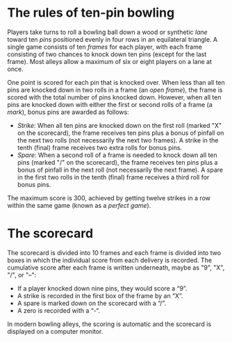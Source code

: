 # The rules of ten-pin bowling

Players take turns to roll a bowling ball down a wood or synthetic _lane_ toward ten _pins_ positioned evenly in four rows in an equilateral triangle.  A single game consists of ten _frames_ for each player, with each frame consisting of two chances to knock down ten pins (except for the last frame).  Most alleys allow a maximum of six or eight players on a lane at once.

One point is scored for each pin that is knocked over. When less than all ten pins are knocked down in two rolls in a frame (an _open frame_), the frame is scored with the total number of pins knocked down. However, when all ten pins are knocked down with either the first or second rolls of a frame (a _mark_), bonus pins are awarded as follows:

* _Strike_: When all ten pins are knocked down on the first roll (marked "X" on the scorecard), the frame receives ten pins plus a bonus of pinfall on the next two rolls (not necessarily the next two frames). A strike in the tenth (final) frame receives two extra rolls for bonus pins.
* _Spare_: When a second roll of a frame is needed to knock down all ten pins (marked "/" on the scorecard), the frame receives ten pins plus a bonus of pinfall in the next roll (not necessarily the next frame). A spare in the first two rolls in the tenth (final) frame receives a third roll for bonus pins.

The maximum score is 300, achieved by getting twelve strikes in a row within the same game (known as a _perfect game_).


# The scorecard

The scorecard is divided into 10 frames and each frame is divided into two boxes in which the individual score from each delivery is recorded. The cumulative score after each frame is written underneath, maybe as "9", "X", "/", or "–":

* If a player knocked down nine pins, they would score a “9”.
* A strike is recorded in the first box of the frame by an “X”.
* A spare is marked down on the scorecard with a “/”.
* A zero is recorded with a “-“.

In modern bowling alleys, the scoring is automatic and the scorecard is displayed on a computer monitor.


